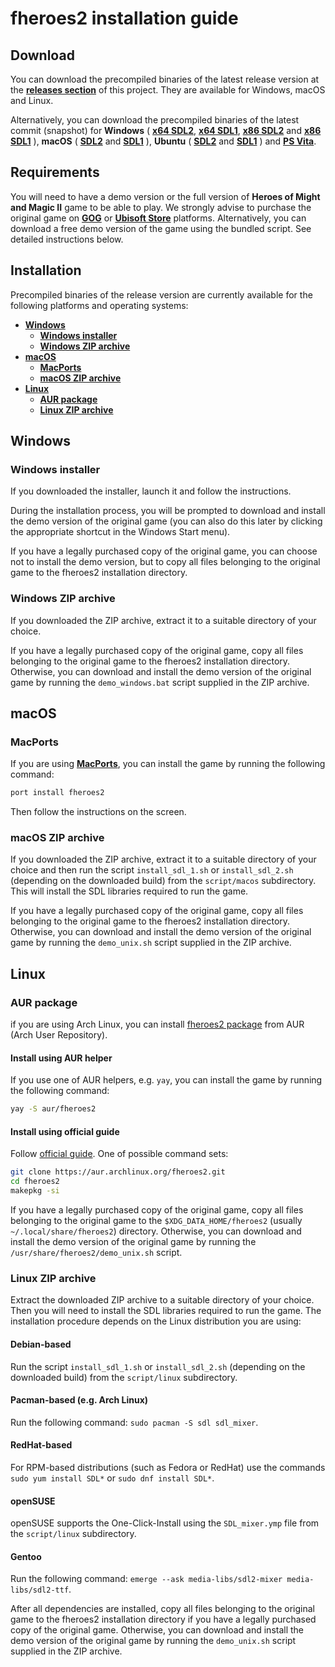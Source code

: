 # fheroes2 installation guide

## Download

You can download the precompiled binaries of the latest release version at the [**releases section**](https://github.com/ihhub/fheroes2/releases/latest) of this project. They are available for Windows, macOS and Linux.

Alternatively, you can download the precompiled binaries of the latest commit (snapshot) for
**Windows** (
[**x64 SDL2**](https://github.com/ihhub/fheroes2/releases/tag/fheroes2-windows-x64-SDL2),
[**x64 SDL1**](https://github.com/ihhub/fheroes2/releases/tag/fheroes2-windows-x64-SDL1),
[**x86 SDL2**](https://github.com/ihhub/fheroes2/releases/tag/fheroes2-windows-x86-SDL2) and
[**x86 SDL1**](https://github.com/ihhub/fheroes2/releases/tag/fheroes2-windows-x86-SDL1)
),
**macOS** (
[**SDL2**](https://github.com/ihhub/fheroes2/releases/tag/fheroes2-osx-sdl2_dev) and
[**SDL1**](https://github.com/ihhub/fheroes2/releases/tag/fheroes2-osx-sdl1_dev)
),
**Ubuntu** (
[**SDL2**](https://github.com/ihhub/fheroes2/releases/tag/fheroes2-linux-sdl2_dev) and
[**SDL1**](https://github.com/ihhub/fheroes2/releases/tag/fheroes2-linux-sdl1_dev)
) and
[**PS Vita**](https://github.com/ihhub/fheroes2/releases/tag/fheroes2-psv-sdl2_dev).

## Requirements

You will need to have a demo version or the full version of **Heroes of Might and Magic II** game to be able to play. We strongly advise to purchase the original game on [**GOG**](https://www.gog.com) or [**Ubisoft Store**](https://store.ubi.com) platforms. Alternatively, you can download a free demo version of the game using the bundled script. See detailed instructions below.

## Installation

Precompiled binaries of the release version are currently available for the following platforms and operating systems:

* [**Windows**](#windows)
  * [**Windows installer**](#windows-installer)
  * [**Windows ZIP archive**](#windows-zip-archive)
* [**macOS**](#macos)
  * [**MacPorts**](#macports)
  * [**macOS ZIP archive**](#macos-zip-archive)
* [**Linux**](#linux)
  * [**AUR package**](#aur-package)
  * [**Linux ZIP archive**](#linux-zip-archive)

<a name="windows"></a>
## Windows

<a name="windows-installer"></a>
### Windows installer

If you downloaded the installer, launch it and follow the instructions.

During the installation process, you will be prompted to download and install the demo version of the original game (you can also do this later by clicking the appropriate shortcut in the Windows Start menu).

If you have a legally purchased copy of the original game, you can choose not to install the demo version, but to copy all files belonging to the original game to the fheroes2 installation directory.

<a name="windows-zip-archive"></a>
### Windows ZIP archive

If you downloaded the ZIP archive, extract it to a suitable directory of your choice.

If you have a legally purchased copy of the original game, copy all files belonging to the original game to the fheroes2 installation directory. Otherwise, you can download and install the demo version of the original game by running the `demo_windows.bat` script supplied in the ZIP archive.

<a name="macos"></a>
## macOS

<a name="macports"></a>
### MacPorts

If you are using [**MacPorts**](https://www.macports.org/), you can install the game by running the following command:

```sh
port install fheroes2
```

Then follow the instructions on the screen.

<a name="macos-zip-archive"></a>
### macOS ZIP archive

If you downloaded the ZIP archive, extract it to a suitable directory of your choice and then run the script `install_sdl_1.sh` or `install_sdl_2.sh` (depending on the downloaded build) from the `script/macos` subdirectory. This will install the SDL libraries required to run the game.

If you have a legally purchased copy of the original game, copy all files belonging to the original game to the fheroes2 installation directory. Otherwise, you can download and install the demo version of the original game by running the `demo_unix.sh` script supplied in the ZIP archive.

<a name="linux"></a>
## Linux

<a name="aur-package"></a>
### AUR package

if you are using Arch Linux, you can install [fheroes2 package](https://aur.archlinux.org/packages/fheroes2) from AUR (Arch User Repository).

#### Install using AUR helper

If you use one of AUR helpers, e.g. `yay`, you can install the game by running the following command:

```sh
yay -S aur/fheroes2
```

#### Install using official guide

Follow [official guide](https://wiki.archlinux.org/title/Arch_User_Repository#Installing_and_upgrading_packages). One of possible command sets:

```sh
git clone https://aur.archlinux.org/fheroes2.git
cd fheroes2
makepkg -si
```

If you have a legally purchased copy of the original game, copy all files belonging to the original game to the `$XDG_DATA_HOME/fheroes2` (usually `~/.local/share/fheroes2`) directory. Otherwise, you can download and install the demo version of the original game by running the `/usr/share/fheroes2/demo_unix.sh` script.

<a name="linux-zip-archive"></a>
### Linux ZIP archive

Extract the downloaded ZIP archive to a suitable directory of your choice. Then you will need to install the SDL libraries required to run the game. The installation procedure depends on the Linux distribution you are using:

#### Debian-based

Run the script `install_sdl_1.sh` or `install_sdl_2.sh` (depending on the downloaded build) from the `script/linux` subdirectory.

#### Pacman-based (e.g. Arch Linux)

Run the following command: `sudo pacman -S sdl sdl_mixer`.

#### RedHat-based

For RPM-based distributions (such as Fedora or RedHat) use the commands `sudo yum install SDL*` or `sudo dnf install SDL*`.

#### openSUSE

openSUSE supports the One-Click-Install using the `SDL_mixer.ymp` file from the `script/linux` subdirectory.

#### Gentoo

Run the following command: `emerge --ask media-libs/sdl2-mixer media-libs/sdl2-ttf`.

After all dependencies are installed, copy all files belonging to the original game to the fheroes2 installation directory if you have a legally purchased copy of the original game. Otherwise, you can download and install the demo version of the original game by running the `demo_unix.sh` script supplied in the ZIP archive.
